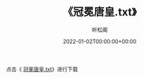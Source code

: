 ﻿---
title:  《冠冕唐皇.txt》
date:   2022-01-02T00:00:00+00:00
author: 听松阁
layout: post
permalink: /冠冕唐皇/
categories: 小说
tags: [小说]
---

点击《 [冠冕唐皇.txt](http://img.660000.xyz/bookstukust/book/bntxt/10/冠冕唐皇.txt)》进行下载